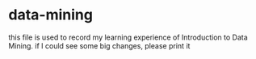 # data-mining
this file is used to record my learning experience of Introduction to Data Mining.
if I could see some big changes, please print it

